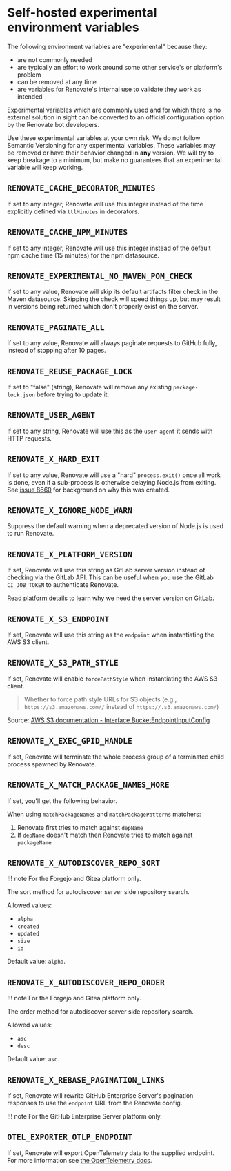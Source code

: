 # Self-hosted experimental environment variables

The following environment variables are "experimental" because they:

- are not commonly needed
- are typically an effort to work around some other service's or platform's problem
- can be removed at any time
- are variables for Renovate's internal use to validate they work as intended

Experimental variables which are commonly used and for which there is no external solution in sight can be converted to an official configuration option by the Renovate bot developers.

Use these experimental variables at your own risk.
We do not follow Semantic Versioning for any experimental variables.
These variables may be removed or have their behavior changed in **any** version.
We will try to keep breakage to a minimum, but make no guarantees that an experimental variable will keep working.

## `RENOVATE_CACHE_DECORATOR_MINUTES`

If set to any integer, Renovate will use this integer instead of the time explicitly defined via `ttlMinutes` in decorators.

## `RENOVATE_CACHE_NPM_MINUTES`

If set to any integer, Renovate will use this integer instead of the default npm cache time (15 minutes) for the npm datasource.

## `RENOVATE_EXPERIMENTAL_NO_MAVEN_POM_CHECK`

If set to any value, Renovate will skip its default artifacts filter check in the Maven datasource.
Skipping the check will speed things up, but may result in versions being returned which don't properly exist on the server.

## `RENOVATE_PAGINATE_ALL`

If set to any value, Renovate will always paginate requests to GitHub fully, instead of stopping after 10 pages.

## `RENOVATE_REUSE_PACKAGE_LOCK`

If set to "false" (string), Renovate will remove any existing `package-lock.json` before trying to update it.

## `RENOVATE_USER_AGENT`

If set to any string, Renovate will use this as the `user-agent` it sends with HTTP requests.

## `RENOVATE_X_HARD_EXIT`

If set to any value, Renovate will use a "hard" `process.exit()` once all work is done, even if a sub-process is otherwise delaying Node.js from exiting.
See [issue 8660](https://github.com/renovatebot/renovate/issues/8660) for background on why this was created.

## `RENOVATE_X_IGNORE_NODE_WARN`

Suppress the default warning when a deprecated version of Node.js is used to run Renovate.

## `RENOVATE_X_PLATFORM_VERSION`

If set, Renovate will use this string as GitLab server version instead of checking via the GitLab API.
This can be useful when you use the GitLab `CI_JOB_TOKEN` to authenticate Renovate.

Read [platform details](modules/platform/gitlab/index.md) to learn why we need the server version on GitLab.

## `RENOVATE_X_S3_ENDPOINT`

If set, Renovate will use this string as the `endpoint` when instantiating the AWS S3 client.

## `RENOVATE_X_S3_PATH_STYLE`

If set, Renovate will enable `forcePathStyle` when instantiating the AWS S3 client.

> Whether to force path style URLs for S3 objects (e.g., `https://s3.amazonaws.com//` instead of `https://.s3.amazonaws.com/`)

Source: [AWS S3 documentation - Interface BucketEndpointInputConfig](https://docs.aws.amazon.com/AWSJavaScriptSDK/v3/latest/clients/client-s3/interfaces/bucketendpointinputconfig.html)

## `RENOVATE_X_EXEC_GPID_HANDLE`

If set, Renovate will terminate the whole process group of a terminated child process spawned by Renovate.

## `RENOVATE_X_MATCH_PACKAGE_NAMES_MORE`

If set, you'll get the following behavior.

When using `matchPackageNames` and `matchPackagePatterns` matchers:

1. Renovate first tries to match against `depName`
2. If `depName` doesn't match then Renovate tries to match against `packageName`

## `RENOVATE_X_AUTODISCOVER_REPO_SORT`

<!-- prettier-ignore -->
!!! note
    For the Forgejo and Gitea platform only.

The sort method for autodiscover server side repository search.

Allowed values:

- `alpha`
- `created`
- `updated`
- `size`
- `id`

Default value: `alpha`.

## `RENOVATE_X_AUTODISCOVER_REPO_ORDER`

<!-- prettier-ignore -->
!!! note
    For the Forgejo and Gitea platform only.

The order method for autodiscover server side repository search.

Allowed values:

- `asc`
- `desc`

Default value: `asc`.

## `RENOVATE_X_REBASE_PAGINATION_LINKS`

If set, Renovate will rewrite GitHub Enterprise Server's pagination responses to use the `endpoint` URL from the Renovate config.

<!-- prettier-ignore -->
!!! note
    For the GitHub Enterprise Server platform only.

## `OTEL_EXPORTER_OTLP_ENDPOINT`

If set, Renovate will export OpenTelemetry data to the supplied endpoint.
For more information see [the OpenTelemetry docs](opentelemetry.md).
